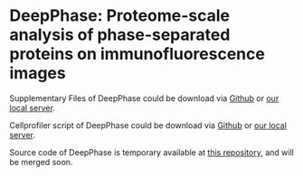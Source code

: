 # DeepPhase: Proteome-scale analysis of phase-separated proteins on immunofluorescence images

Supplementary Files of DeepPhase could be download via [Github](https://github.com/cheneyyu/DeepPhase/raw/master/DeepPhase_supp.zip) or [our local server](http://db.phasep.pro/static/DeepPhase.zip).

Cellprofiler script of DeepPhase could be download via [Github](https://github.com/cheneyyu/DeepPhase/raw/master/dropcount.cpproj) or [our local server](http://db.phasep.pro/static/DeepPhase.zip).

Source code of DeepPhase is temporary available at [this repository](https://github.com/cheneyyu/IDeepPhase), and will be merged soon.
